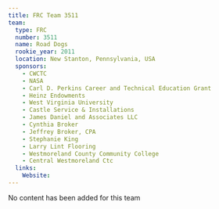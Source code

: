 ```yaml
---
title: FRC Team 3511
team:
  type: FRC
  number: 3511
  name: Road Dogs
  rookie_year: 2011
  location: New Stanton, Pennsylvania, USA
  sponsors:
    - CWCTC
    - NASA
    - Carl D. Perkins Career and Technical Education Grant
    - Heinz Endowments
    - West Virginia University
    - Castle Service & Installations
    - James Daniel and Associates LLC
    - Cynthia Broker
    - Jeffrey Broker, CPA
    - Stephanie King
    - Larry Lint Flooring
    - Westmoreland County Community College
    - Central Westmoreland Ctc
  links:
    Website: 
---
```

No content has been added for this team